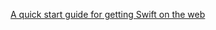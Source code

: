 [A quick start guide for getting Swift on the web](http://steffendsommer.com/blog/2016/02/06/a-quick-start-guide-for-getting-swift-on-the-web/)